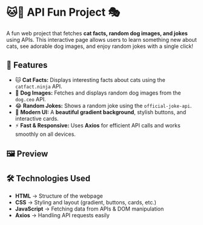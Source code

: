 # 🐱🐶 API Fun Project 🎭  

A fun web project that fetches **cat facts, random dog images, and jokes** using APIs. This interactive page allows users to learn something new about cats, see adorable dog images, and enjoy random jokes with a single click!  

## 🚀 Features
- 🐱 **Cat Facts:** Displays interesting facts about cats using the `catfact.ninja` API.  
- 🐶 **Dog Images:** Fetches and displays random dog images from the `dog.ceo` API.  
- 😂 **Random Jokes:** Shows a random joke using the `official-joke-api`.  
- 🎨 **Modern UI:** A **beautiful gradient background**, stylish buttons, and interactive cards.  
- ⚡ **Fast & Responsive:** Uses **Axios** for efficient API calls and works smoothly on all devices.  

## 🖼️ Preview  



## 🛠️ Technologies Used  
- **HTML** → Structure of the webpage  
- **CSS** → Styling and layout (gradient, buttons, cards, etc.)  
- **JavaScript** → Fetching data from APIs & DOM manipulation  
- **Axios** → Handling API requests easily  
